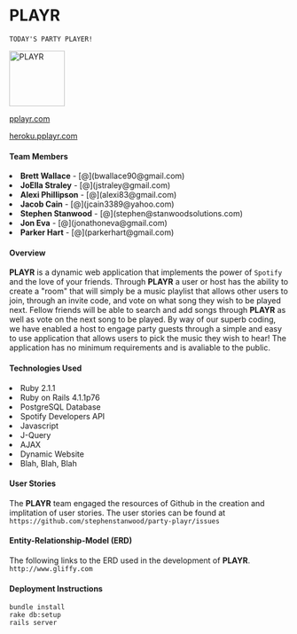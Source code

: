 # PLAYR
```````
TODAY'S PARTY PLAYER! 

```````
<a href="http://tinypic.com?ref=14wez6b" target="_blank"><img src="http://i58.tinypic.com/14wez6b.jpg" border="0" alt="PLAYR" style="width: 100px;"></a>

[pplayr.com](http://www.pplayr.co)
 
[heroku.pplayr.com](http://pplayr.herokuapp.com/)




<h4>Team Members</h4>
<li><b>Brett Wallace</b> - [@](bwallace90@gmail.com)</li>
<li><b>JoElla Straley</b> - [@](jstraley@gmail.com)</li>
<li><b>Alexi Phillipson</b> - [@](alexi83@gmail.com)</li>
<li><b>Jacob Cain</b> - [@](jcain3389@yahoo.com)</li>
<li><b>Stephen Stanwood</b> - [@](stephen@stanwoodsolutions.com)
</li>
<li><b>Jon Eva</b> - [@](jonathoneva@gmail.com)</li>
<li><b>Parker Hart</b> - [@](parkerhart@gmail.com)</li>




<h4>Overview</h4>

<b>PLAYR</b> is a dynamic web application that implements the power of ``Spotify`` and the love of your friends. Through <b>PLAYR</b> a user or host has the ability to create a "room" that will simply be a music playlist that allows other users to join, through an invite code, and vote on what song they wish to be played next. Fellow friends will be able to search and add songs through <b>PLAYR</b> as well as vote on the next song to be played. By way of our superb coding, we have enabled a host to engage party guests through a simple and easy to use application that allows users to pick the music they wish to hear! The application has no minimum requirements and is avaliable to the public. 

<h4>Technologies Used</h4>

<li>Ruby 2.1.1</l1>
<li>Ruby on Rails 4.1.1p76</li>
<li>PostgreSQL Database</li>
<li>Spotify Developers API</li>
<li>Javascript</li>
<li>J-Query</li>
<li>AJAX</li>
<li>Dynamic Website</li>
<li>Blah, Blah, Blah</li>


<h4>User Stories</h4>

The <b>PLAYR</b> team engaged the resources of Github in the creation and implitation of user stories. The user stories can be found at 
`https://github.com/stephenstanwood/party-playr/issues`

<h4>Entity-Relationship-Model (ERD)</h4>

The following links to the ERD used in the development of <b>PLAYR</b>. 
`http://www.gliffy.com`


<h4>Deployment Instructions</h4>


`````
bundle install
rake db:setup
rails server

`````
